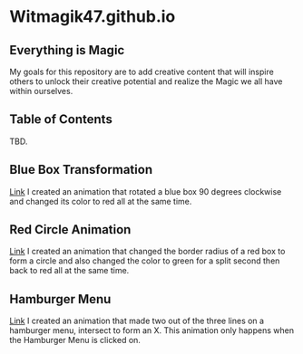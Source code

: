 # Witmagik47.github.io
## Everything is Magic

My goals for this repository are to add creative content that will inspire others to unlock their creative potential and realize the Magic we all have within ourselves.

## Table of Contents
TBD.

## Blue Box Transformation
[Screenshot Image]: screencapture-codepen-io-lance-bryant-pen-bQYwwX-2019-01-03-13_32_27.png "box animation"
[Link](https://codepen.io/lance-bryant/pen/bQYwwX)
I created an animation that rotated a blue box 90 degrees clockwise and changed its color to red all at the same time.

## Red Circle Animation
[Screenshot Image]: screencapture-codepen-io-lance-bryant-pen-pQayOw-2019-01-03-13_54_27.png "circle animation"
[Link](https://codepen.io/lance-bryant/pen/pQayOw)
I created an animation that changed the border radius of a red box to form a circle and also changed the color to green for a split second then back to red all at the same time.

## Hamburger Menu
[Screenshot Image]: screencapture-codepen-io-lance-bryant-pen-WYaKaB-2019-01-03-14_06_35.png "menu animation"
[Link](https://codepen.io/lance-bryant/pen/WYaKaB)
I created an animation that made two out of the three lines on a hamburger menu, intersect to form an X. This animation only happens when the Hamburger Menu is clicked on.
